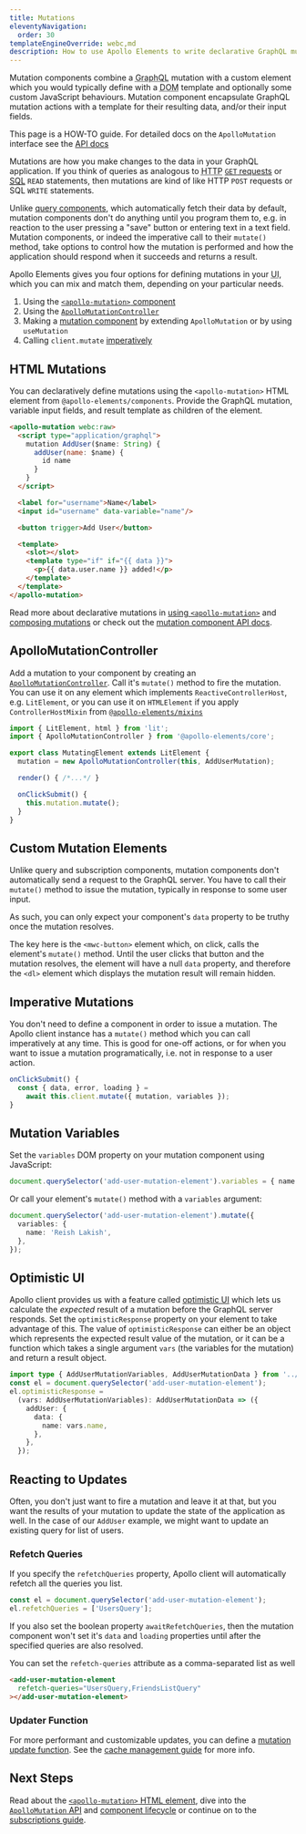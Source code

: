 ```yaml
---
title: Mutations
eleventyNavigation:
  order: 30
templateEngineOverride: webc,md
description: How to use Apollo Elements to write declarative GraphQL mutation web components
---
```


Mutation components combine a <abbr title="Graph query language">GraphQL</abbr> 
mutation with a custom element which you would typically define with a <abbr 
  title="document object model">DOM</abbr> template and optionally some custom 
JavaScript behaviours. Mutation component encapsulate GraphQL mutation actions 
with a template for their resulting data, and/or their input fields.

<inline-notification type="tip">

This page is a HOW-TO guide. For detailed docs on the `ApolloMutation` interface 
see the [API docs](/api/core/interfaces/mutation/)

</inline-notification>

Mutations are how you make changes to the data in your GraphQL application. If 
you think of queries as analogous to <abbr title="hypertext transfer 
  protocol">HTTP</abbr> [`GET` 
requests](https://www.wikiwand.com/en/Hypertext_Transfer_Protocol#/Request_methods) 
or <abbr title="structured query 
  language">[SQL](https://www.wikiwand.com/en/SQL)</abbr> `READ` statements, 
then mutations are kind of like HTTP `POST` requests or SQL `WRITE` statements.

Unlike [query components](/guides/usage/queries/), which automatically fetch 
their data by default, mutation components don't do anything until you program 
them to, e.g. in reaction to the user pressing a "save" button or entering text 
in a text field. Mutation components, or indeed the imperative call to their 
`mutate()` method, take options to control how the mutation is performed and how 
the application should respond when it succeeds and returns a result.

Apollo Elements gives you four options for defining mutations in your <abbr 
  title="user interface">UI</abbr>, which you can mix and match them, depending 
on your particular needs.

1. Using the [`<apollo-mutation>` component](#with-apollo-mutation)
2. Using the [`ApolloMutationController`](#apollomutationcontroller)
3. Making a [mutation component](#mutation-components) by extending 
`ApolloMutation` or by using `useMutation`
4. Calling `client.mutate` [imperatively](#imperative-mutations)


## HTML Mutations

<!-- maintain links to the old heading -->
<a id="with-apollo-mutation"></a>

You can declaratively define mutations using the `<apollo-mutation>` HTML 
element from `@apollo-elements/components`. Provide the GraphQL mutation, 
variable input fields, and result template as children of the element.

<code-copy>

  ```html
  <apollo-mutation webc:raw>
    <script type="application/graphql">
      mutation AddUser($name: String) {
        addUser(name: $name) {
          id name
        }
      }
    </script>

    <label for="username">Name</label>
    <input id="username" data-variable="name"/>

    <button trigger>Add User</button>

    <template>
      <slot></slot>
      <template type="if" if="{{ data }}">
        <p>{{ data.user.name }} added!</p>
      </template>
    </template>
  </apollo-mutation>
  ```

</code-copy>

Read more about declarative mutations in [using `<apollo-mutation>`](./html/) and [composing mutations](./composition/) or check out the [mutation component API docs](/api/components/apollo-mutation/).

## ApolloMutationController

Add a mutation to your component by creating an [`ApolloMutationController`](/api/core/controllers/mutation/). Call it's `mutate()` method to fire the mutation. You can use it on any element which implements `ReactiveControllerHost`, e.g. `LitElement`, or you can use it on `HTMLElement` if you apply `ControllerHostMixin` from [`@apollo-elements/mixins`](/api/libraries/mixins/controller-host-mixin/)

<code-copy>

  ```js
  import { LitElement, html } from 'lit';
  import { ApolloMutationController } from '@apollo-elements/core';

  export class MutatingElement extends LitElement {
    mutation = new ApolloMutationController(this, AddUserMutation);

    render() { /*...*/ }

    onClickSubmit() {
      this.mutation.mutate();
    }
  }
  ```

</code-copy>

## Custom Mutation Elements

<!-- maintain links to the old heading -->
<a id="mutation-components"></a>

Unlike query and subscription components, mutation components don't automatically send a request to the GraphQL server. You have to call their `mutate()` method to issue the mutation, typically in response to some user input.

As such, you can only expect your component's `data` property to be truthy once the mutation resolves.

<code-tabs collection="libraries" default-tab="lit">
  <code-tab tab-id="html" src="snippets/addUser/html.html"></code-tab>
  <code-tab tab-id="mixins" src="snippets/addUser/mixins.ts"></code-tab>
  <code-tab tab-id="lit" src="snippets/addUser/lit.ts"></code-tab>
  <code-tab tab-id="fast" src="snippets/addUser/fast.ts"></code-tab>
  <code-tab tab-id="haunted" src="snippets/addUser/haunted.js"></code-tab>
  <code-tab tab-id="atomico" src="snippets/addUser/atomico.jsx"></code-tab>
  <code-tab tab-id="hybrids" src="snippets/addUser/hybrids.js"></code-tab>
</code-tabs>

The key here is the `<mwc-button>` element which, on click, calls the element's 
`mutate()` method. Until the user clicks that button and the mutation resolves, 
the element will have a null `data` property, and therefore the `<dl>` element 
which displays the mutation result will remain hidden.

## Imperative Mutations

You don't need to define a component in order to issue a mutation. The Apollo 
client instance has a `mutate()` method which you can call imperatively at any 
time. This is good for one-off actions, or for when you want to issue a mutation 
programatically, i.e. not in response to a user action.

<code-copy>

  ```ts
  onClickSubmit() {
    const { data, error, loading } =
      await this.client.mutate({ mutation, variables });
  }
  ```

</code-copy>

## Mutation Variables

Set the `variables` DOM property on your mutation component using JavaScript:

<code-copy>

  ```ts
  document.querySelector('add-user-mutation-element').variables = { name: 'Yohanan' };
  ```

</code-copy>

Or call your element's `mutate()` method with a `variables` argument:

<code-copy>

  ```ts
  document.querySelector('add-user-mutation-element').mutate({
    variables: {
      name: 'Reish Lakish',
    },
  });
  ```

</code-copy>

## Optimistic UI

Apollo client provides us with a feature called [optimistic 
UI](https://www.apollographql.com/docs/react/performance/optimistic-ui/) which 
lets us calculate the *expected* result of a mutation before the GraphQL server 
responds. Set the `optimisticResponse` property on your element to take 
advantage of this. The value of `optimisticResponse` can either be an object 
which represents the expected result value of the mutation, or it can be a 
function which takes a single argument `vars` (the variables for the mutation) 
and return a result object.

```ts
import type { AddUserMutationVariables, AddUserMutationData } from '../generated-schema';
const el = document.querySelector('add-user-mutation-element');
el.optimisticResponse =
  (vars: AddUserMutationVariables): AddUserMutationData => ({
    addUser: {
      data: {
        name: vars.name,
      },
    },
  });
```

## Reacting to Updates

Often, you don't just want to fire a mutation and leave it at that, but you want 
the results of your mutation to update the state of the application as well. In 
the case of our `AddUser` example, we might want to update an existing query for 
list of users.

### Refetch Queries

If you specify the `refetchQueries` property, Apollo client will automatically 
refetch all the queries you list.

```ts
const el = document.querySelector('add-user-mutation-element');
el.refetchQueries = ['UsersQuery'];
```

If you also set the boolean property `awaitRefetchQueries`, then the mutation 
component won't set it's `data` and `loading` properties until after the 
specified queries are also resolved.

You can set the `refetch-queries` attribute as a comma-separated list as well

```html
<add-user-mutation-element
  refetch-queries="UsersQuery,FriendsListQuery"
></add-user-mutation-element>
```

### Updater Function

For more performant and customizable updates, you can define a [mutation update 
function](https://www.apollographql.com/docs/react/data/mutations/#updating-the-cache-after-a-mutation). 
See the [cache management guide](/guides/usage/mutations/cache-management/) for 
more info.

## Next Steps

Read about the [`<apollo-mutation>` HTML 
element](/guides/usage/mutations/html/),
dive into the [`ApolloMutation` API](/api/core/interfaces/mutation/) and 
[component lifecycle](/api/core/interfaces/mutation/lifecycle/)
or continue on to the [subscriptions guide](/guides/usage/subscriptions/).
